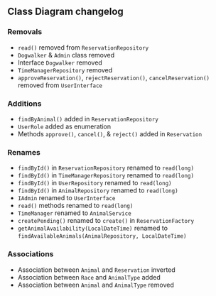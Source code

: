 ## Class Diagram changelog

### Removals
- `read()` removed from `ReservationRepository`
- `Dogwalker` & `Admin` class removed
- Interface `Dogwalker` removed
- `TimeManagerRepository` removed
- `approveReservation()`, `rejectReservation()`, `cancelReservation()` removed from `UserInterface`

### Additions
- `findByAnimal()` added in `ReservationRepository`
- `UserRole` added as enumeration
- Methods `approve()`, `cancel()`, & `reject()` added in `Reservation`

### Renames
- `findById()` in `ReservationRepository` renamed to `read(long)`
- `findById()` in `TimeManagerRepository` renamed to `read(long)` 
- `findById()` in `UserRepository` renamed to `read(long)`
- `findById()` in `AnimalRepository` renamed to `read(long)`
- `IAdmin` renamed to `UserInterface`
- `read()` methods renamed to `read(long)`
- `TimeManager` renamed to `AnimalService`
- `createPending()` renamed to `create()` in `ReservationFactory`
- `getAnimalAvailability(LocalDateTime)` renamed to `findAvailableAnimals(AnimalRepository, LocalDateTime)`

### Associations
- Association between `Animal` and `Reservation` inverted
- Association between `Race` and `AnimalType` added
- Association between `Animal` and `AnimalType` removed
